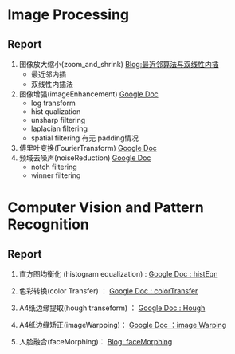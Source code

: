 # Image Processing

## Report

1. 图像放大缩小(zoom_and_shrink) [Blog:最近邻算法与双线性内插](https://blog.kinpzz.com/2016/09/29/bilinear-interpolation/)
   * 最近邻内插
   * 双线性内插法
2. 图像增强(imageEnhancement) [Google Doc](https://docs.google.com/document/d/1wVBv9ghId2ANxUc5hqtmB38u4lTpsxWLZSW6xHSRjco/edit?usp=sharing)
   * log transform
   * hist qualization
   * unsharp filtering
   * laplacian filtering
   * spatial filtering 有无 padding情况
3. 傅里叶变换(FourierTransform) [Google Doc](https://docs.google.com/document/d/12U-6B-6k9plXSunznBRK8EkQviV1OIzaDTyD-SSiE0E/edit?usp=sharing)
4. 频域去噪声(noiseReduction) [Google Doc](https://docs.google.com/document/d/1wHtsmbDBtixlAnCS6zQBtabKEAy6lMegM6rId5s1sL8/edit?usp=sharing)
   * notch filtering
   * winner filtering

# Computer Vision and Pattern Recognition

## Report
1. 直方图均衡化 (histogram equalization) : [Google Doc : histEqn](https://docs.google.com/document/d/1nUUfZkj2MxzmywB-vdZZ2fKp5QcJbpeiCVaub7NF5to/edit?usp=sharing)

2. 色彩转换(color Transfer) ： [Google Doc : colorTransfer](https://docs.google.com/document/d/1Xs7vRzzSAfQ1KLfTLFG-r_psOtJA7YBveIwz06riKks/edit?usp=sharing)

3. A4纸边缘提取(hough transeform) ： [Google Doc : Hough](https://docs.google.com/document/d/1NPqYcTj0R_17mvCNdp_45wVBWBnI8wGopN5VT67Fm6w/edit?usp=sharing)

4. A4纸边缘矫正(imageWarpping)： [Google Doc ：image Warping](https://docs.google.com/document/d/1ePcSfO367CHRnqIBHSSxy-4vhhbfRTe4RRxYOTrMnfU/edit?usp=sharing)

5. 人脸融合(faceMorphing)： [Blog: faceMorphing](https://blog.kinpzz.com/2017/04/25/face-morphing/)

   ​

